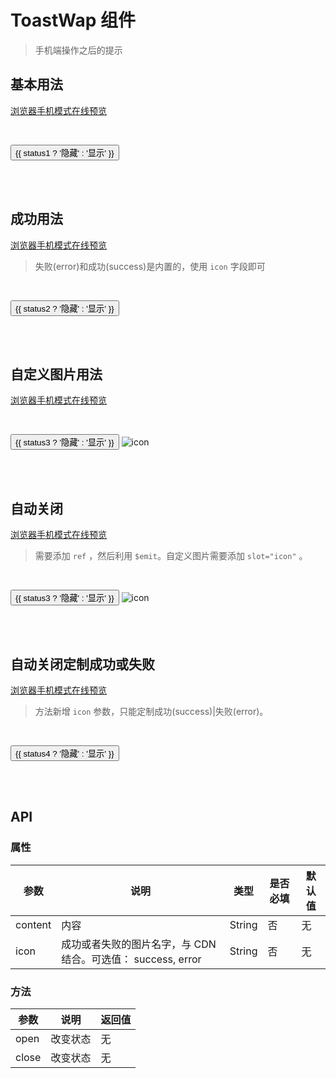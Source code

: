 # ToastWap 组件
> 手机端操作之后的提示

## 基本用法

[浏览器手机模式在线预览](https://output.jsbin.com/qimiteg)

<br>

<p>
  <button @click="status1 = !status1">{{ status1 ? '隐藏' : '显示' }}</button>
  <w-toast-wap v-show="status1" content="确定退出吗"></w-toast-wap>
</p>
<br>
<br>

## 成功用法

[浏览器手机模式在线预览](https://output.jsbin.com/kolasul)

> 失败(error)和成功(success)是内置的，使用 `icon` 字段即可

<br>

<p>
  <button @click="status2 = !status2">{{ status2 ? '隐藏' : '显示' }}</button>
  <w-toast-wap v-show="status2" icon="success" content="确定退出吗"></w-toast-wap>
</p>
<br>
<br>

## 自定义图片用法

[浏览器手机模式在线预览](https://output.jsbin.com/rucuyum)

<br>

<p>
  <button @click="status3 = !status3">{{ status3 ? '隐藏' : '显示' }}</button>
  <w-toast-wap v-show="status3" content="确定退出吗">
    <img src="https://static2.evente.cn/static/img/icon.jpg" alt="icon" class="wtoast-wap-icon" slot="icon">
  </w-toast-wap>
</p>
<br>
<br>

## 自动关闭

[浏览器手机模式在线预览](https://output.jsbin.com/rurohuc)

> 需要添加 `ref` ，然后利用 `$emit`。自定义图片需要添加 `slot="icon"` 。

<br>

<p>
  <button @click="autoClose">{{ status3 ? '隐藏' : '显示' }}</button>
  <w-toast-wap v-show="status3" content="确定退出吗" ref="toast3">
    <img src="https://static2.evente.cn/static/img/icon.jpg" alt="icon" class="wtoast-wap-icon" slot="icon">
  </w-toast-wap>
</p>
<br>
<br>

## 自动关闭定制成功或失败

[浏览器手机模式在线预览](https://output.jsbin.com/yiyunil)

> 方法新增 `icon` 参数，只能定制成功(success)|失败(error)。 

<br>

<p>
  <button @click="autoClose1">{{ status4 ? '隐藏' : '显示' }}</button>
  <w-toast-wap v-show="status4" content="确定退出吗" ref="toast4">
  </w-toast-wap>
</p>
<br>
<br>

## API

### 属性

|参数|说明|类型|是否必填|默认值|
|---|----|---|-------|-----|
|content|内容|String|否|无|
|icon|成功或者失败的图片名字，与 CDN 结合。可选值： success, error|String|否|无|

### 方法

|参数|说明|返回值|
|---|----|---|
|open|改变状态|无|
|close|改变状态|无|

<script>
import WToastWap from './ToastWap';

export default {
  data() {
    return {
      status1: false,
      status2: false,
      status3: false,
      status4: false,
    };
  },
  methods: {
    autoClose() {
      this.$refs.toast3.$emit('show', {
        content: '这只是一个错误',
        status: true,
        duration: 1000,
        open: () => {
          console.log('打开')
        },
        close: () => {
          console.log('关闭')
        },
      });
    },
    autoClose1() {
      this.$refs.toast4.$emit('show', {
        content: '这只是一个错误',
        icon: 'success',
        status: true,
        duration: 1000,
        open: () => {
          console.log('打开')
        },
        close: () => {
          console.log('关闭')
        },
      });
    },
  },
  components: {
    WToastWap,
  },
};
</script>
